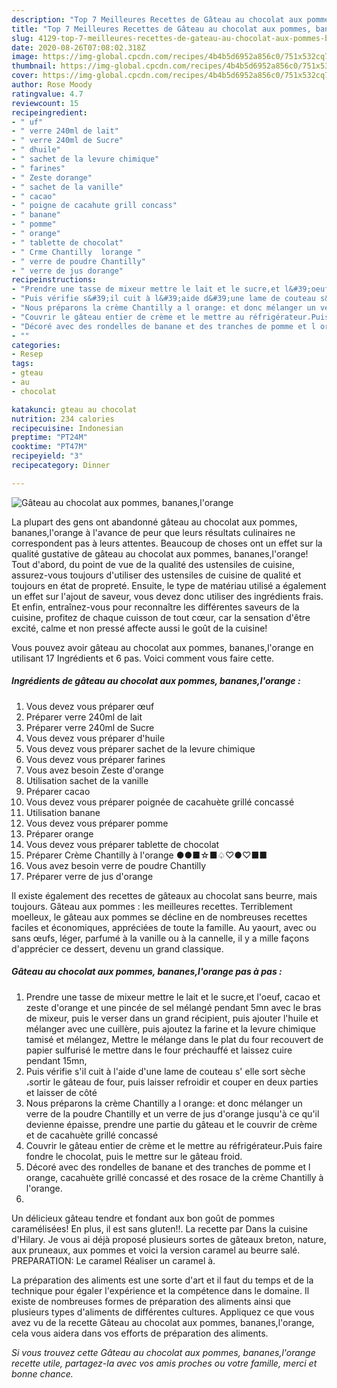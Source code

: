 ```yaml
---
description: "Top 7 Meilleures Recettes de Gâteau au chocolat aux pommes, bananes,l&amp;#39;orange"
title: "Top 7 Meilleures Recettes de Gâteau au chocolat aux pommes, bananes,l&amp;#39;orange"
slug: 4129-top-7-meilleures-recettes-de-gateau-au-chocolat-aux-pommes-bananes-l-and-39-orange
date: 2020-08-26T07:08:02.318Z
image: https://img-global.cpcdn.com/recipes/4b4b5d6952a856c0/751x532cq70/gateau-au-chocolat-aux-pommes-bananeslorange-photo-principale-de-la-recette.jpg
thumbnail: https://img-global.cpcdn.com/recipes/4b4b5d6952a856c0/751x532cq70/gateau-au-chocolat-aux-pommes-bananeslorange-photo-principale-de-la-recette.jpg
cover: https://img-global.cpcdn.com/recipes/4b4b5d6952a856c0/751x532cq70/gateau-au-chocolat-aux-pommes-bananeslorange-photo-principale-de-la-recette.jpg
author: Rose Moody
ratingvalue: 4.7
reviewcount: 15
recipeingredient:
- " uf"
- " verre 240ml de lait"
- " verre 240ml de Sucre"
- " dhuile"
- " sachet de la levure chimique"
- " farines"
- " Zeste dorange"
- " sachet de la vanille"
- " cacao"
- " poigne de cacahute grill concass"
- " banane"
- " pomme"
- " orange"
- " tablette de chocolat"
- " Crme Chantilly  lorange "
- " verre de poudre Chantilly"
- " verre de jus dorange"
recipeinstructions:
- "Prendre une tasse de mixeur mettre le lait et le sucre,et l&#39;oeuf, cacao et zeste d&#39;orange et une pincée de sel mélangé pendant 5mn avec le bras de mixeur, puis le verser dans un grand récipient, puis ajouter l&#39;huile et mélanger avec une cuillère, puis ajoutez la farine et la levure chimique tamisé et mélangez, Mettre le mélange dans le plat du four recouvert de papier sulfurisé le mettre dans le four préchauffé et laissez cuire pendant 15mn,"
- "Puis vérifie s&#39;il cuit à l&#39;aide d&#39;une lame de couteau s&#39; elle sort sèche ،sortir le gâteau de four, puis laisser refroidir et couper en deux parties et laisser de côté"
- "Nous préparons la crème Chantilly a l orange: et donc mélanger un verre de la poudre Chantilly et un verre de jus d&#39;orange jusqu&#39;à ce qu&#39;il devienne épaisse, prendre une partie du gâteau et le couvrir de crème et de cacahuète grillé concassé"
- "Couvrir le gâteau entier de crème et le mettre au réfrigérateur،Puis faire fondre le chocolat, puis le mettre sur le gâteau froid."
- "Décoré avec des rondelles de banane et des tranches de pomme et l orange, cacahuète grillé concassé et des rosace de la crème Chantilly à l&#39;orange."
- ""
categories:
- Resep
tags:
- gteau
- au
- chocolat

katakunci: gteau au chocolat 
nutrition: 234 calories
recipecuisine: Indonesian
preptime: "PT24M"
cooktime: "PT47M"
recipeyield: "3"
recipecategory: Dinner

---
```



![Gâteau au chocolat aux pommes, bananes,l&#39;orange](https://img-global.cpcdn.com/recipes/4b4b5d6952a856c0/751x532cq70/gateau-au-chocolat-aux-pommes-bananeslorange-photo-principale-de-la-recette.jpg)

La plupart des gens ont abandonné gâteau au chocolat aux pommes, bananes,l&#39;orange à l'avance de peur que leurs résultats culinaires ne correspondent pas à leurs attentes. Beaucoup de choses ont un effet sur la qualité gustative de gâteau au chocolat aux pommes, bananes,l&#39;orange! Tout d'abord, du point de vue de la qualité des ustensiles de cuisine, assurez-vous toujours d'utiliser des ustensiles de cuisine de qualité et toujours en état de propreté. Ensuite, le type de matériau utilisé a également un effet sur l'ajout de saveur, vous devez donc utiliser des ingrédients frais. Et enfin, entraînez-vous pour reconnaître les différentes saveurs de la cuisine, profitez de chaque cuisson de tout cœur, car la sensation d'être excité, calme et non pressé affecte aussi le goût de la cuisine!

<!--inarticleads1-->

Vous pouvez avoir gâteau au chocolat aux pommes, bananes,l&#39;orange en utilisant 17 Ingrédients et 6 pas. Voici comment vous faire cette.

##### Ingrédients de gâteau au chocolat aux pommes, bananes,l&#39;orange :

1. Vous devez vous préparer  œuf
1. Préparer  verre 240ml de lait
1. Préparer  verre 240ml de Sucre
1. Vous devez vous préparer  d&#39;huile
1. Vous devez vous préparer  sachet de la levure chimique
1. Vous devez vous préparer  farines
1. Vous avez besoin  Zeste d&#39;orange
1. Utilisation  sachet de la vanille
1. Préparer  cacao
1. Vous devez vous préparer  poignée de cacahuète grillé concassé
1. Utilisation  banane
1. Vous devez vous préparer  pomme
1. Préparer  orange
1. Vous devez vous préparer  tablette de chocolat
1. Préparer  Crème Chantilly à l&#39;orange ●●■☆■♤♡●♡■■
1. Vous avez besoin  verre de poudre Chantilly
1. Préparer  verre de jus d&#39;orange


Il existe également des recettes de gâteaux au chocolat sans beurre, mais toujours. Gâteau aux pommes : les meilleures recettes. Terriblement moelleux, le gâteau aux pommes se décline en de nombreuses recettes faciles et économiques, appréciées de toute la famille. Au yaourt, avec ou sans œufs, léger, parfumé à la vanille ou à la cannelle, il y a mille façons d&#39;apprécier ce dessert, devenu un grand classique. 

<!--inarticleads2-->

##### Gâteau au chocolat aux pommes, bananes,l&#39;orange pas à pas :

1. Prendre une tasse de mixeur mettre le lait et le sucre,et l&#39;oeuf, cacao et zeste d&#39;orange et une pincée de sel mélangé pendant 5mn avec le bras de mixeur, puis le verser dans un grand récipient, puis ajouter l&#39;huile et mélanger avec une cuillère, puis ajoutez la farine et la levure chimique tamisé et mélangez, Mettre le mélange dans le plat du four recouvert de papier sulfurisé le mettre dans le four préchauffé et laissez cuire pendant 15mn,
1. Puis vérifie s&#39;il cuit à l&#39;aide d&#39;une lame de couteau s&#39; elle sort sèche ،sortir le gâteau de four, puis laisser refroidir et couper en deux parties et laisser de côté
1. Nous préparons la crème Chantilly a l orange: et donc mélanger un verre de la poudre Chantilly et un verre de jus d&#39;orange jusqu&#39;à ce qu&#39;il devienne épaisse, prendre une partie du gâteau et le couvrir de crème et de cacahuète grillé concassé
1. Couvrir le gâteau entier de crème et le mettre au réfrigérateur،Puis faire fondre le chocolat, puis le mettre sur le gâteau froid.
1. Décoré avec des rondelles de banane et des tranches de pomme et l orange, cacahuète grillé concassé et des rosace de la crème Chantilly à l&#39;orange.
1. 


Un délicieux gâteau tendre et fondant aux bon goût de pommes caramélisées! En plus, il est sans gluten!!. La recette par Dans la cuisine d&#39;Hilary. Je vous ai déjà proposé plusieurs sortes de gâteaux breton, nature, aux pruneaux, aux pommes et voici la version caramel au beurre salé. PREPARATION: Le caramel Réaliser un caramel à. 

<!--inarticleads1-->

<p>
La préparation des aliments est une sorte d'art et il faut du temps et de la technique pour égaler l'expérience et la compétence dans le domaine. Il existe de nombreuses formes de préparation des aliments ainsi que plusieurs types d'aliments de différentes cultures. Appliquez ce que vous avez vu de la recette Gâteau au chocolat aux pommes, bananes,l&#39;orange, cela vous aidera dans vos efforts de préparation des aliments.
</p>

<p>
<i>Si vous trouvez cette Gâteau au chocolat aux pommes, bananes,l&#39;orange recette utile, partagez-la avec vos amis proches ou votre famille, merci et bonne chance.</i>
</p>
